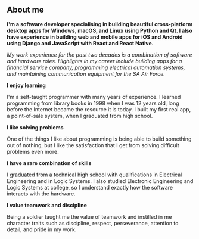 ## About me

**I'm a software developer specialising in building beautiful cross-platform desktop apps for Windows, macOS, and Linux using Python and Qt. I also have experience in building web and mobile apps for iOS and Android using Django and JavaScript with React and React Native.**

_My work experience for the past two decades is a combination of software and hardware roles. Highlights in my career include building apps for a financial service company, programming electrical automation systems, and maintaining communication equipment for the SA Air Force._

**I enjoy learning**

I'm a self-taught programmer with many years of experience. I learned programming from library books in 1998 when I was 12 years old, long before the Internet became the resource it is today. I built my first real app, a point-of-sale system, when I graduated from high school.

**I like solving problems**

One of the things I like about programming is being able to build something out of nothing, but I like the satisfaction that I get from solving difficult problems even more.

**I have a rare combination of skills**

I graduated from a technical high school with qualifications in Electrical Engineering and in Logic Systems. I also studied Electronic Engineering and Logic Systems at college, so I understand exactly how the software interacts with the hardware.

**I value teamwork and discipline**

Being a soldier taught me the value of teamwork and instilled in me character traits such as discipline, respect, perseverance, attention to detail, and pride in my work.
